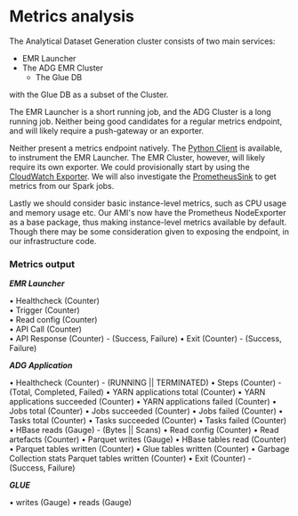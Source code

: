 # Metrics analysis

The Analytical Dataset Generation cluster consists of two main services:

- EMR Launcher
- The ADG EMR Cluster
    - The Glue DB

with the Glue DB as a subset of the Cluster.

The EMR Launcher is a short running job, and the ADG Cluster is a long running job.  Neither being good candidates for a regular metrics endpoint, and will likely require a push-gateway or an exporter.

Neither present a metrics endpoint natively.  The [Python Client](https://github.com/prometheus/client_python) is available, to instrument the EMR Launcher.  The EMR Cluster, however, will likely require its own exporter.  We could provisionally start by using the [CloudWatch Exporter](https://github.com/prometheus/cloudwatch_exporter).  We will also investigate the [PrometheusSink](https://banzaicloud.com/blog/spark-prometheus-sink/) to get metrics from our Spark jobs.

Lastly we should consider basic instance-level metrics, such as CPU usage and memory usage etc.  Our AMI's now have the Prometheus NodeExporter as a base package, thus making instance-level metrics available by default.  Though there may be some consideration given to exposing the endpoint, in our infrastructure code.

### Metrics output

**_EMR Launcher_**

• Healthcheck (Counter)  
• Trigger (Counter)  
• Read config (Counter)  
• API Call (Counter)  
• API Response (Counter)  - (Success, Failure)
• Exit (Counter)  - (Success, Failure)

**_ADG Application_**

• Healthcheck (Counter) - (RUNNING || TERMINATED)
• Steps (Counter) - (Total, Completed, Failed)
• YARN applications total (Counter)
• YARN applications succeeded (Counter)
• YARN applications failed (Counter)
• Jobs total (Counter)
• Jobs succeeded (Counter)
• Jobs failed (Counter)
• Tasks total (Counter)
• Tasks succeeded (Counter)
• Tasks failed (Counter)
• HBase reads (Gauge) - (Bytes || Scans)
• Read config (Counter)
• Read artefacts (Counter)
• Parquet writes (Gauge)
• HBase tables read (Counter)
• Parquet tables written (Counter)
• Glue tables written (Counter)
• Garbage Collection stats Parquet tables written (Counter)
• Exit (Counter) - (Success, Failure)

**_GLUE_**

• writes (Gauge) 
• reads (Gauge)  

